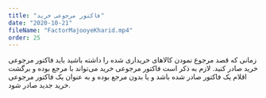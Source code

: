```yaml
---
title: "فاکتور مرجوعی خرید"
date: "2020-10-21"
fileName: "FactorMajooyeKharid.mp4"
order: 25
---
```


زمانی که قصد مرجوع نمودن کالاهای خریداری شده را داشته باشید باید فاکتور مرجوعی خرید صادر کنید. لازم به ذکر است فاکتور مرجوعی خرید می‌تواند با مرجع بوده و برگشت اقلام یک فاکتور صادر شده باشد و یا بدون مرجع بوده و به عنوان یک فاکتور مرجوعی خرید جدید صادر شود.
